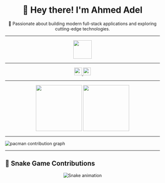 <h1 align="center">👋 Hey there! I'm Ahmed Adel</h1>

<p align="center">🚀 Passionate about building modern full-stack applications and exploring cutting-edge technologies.</p>

---

<div align="center">
  <img src="https://skillicons.dev/icons?i=ts,nextjs,tailwind,storybook,graphql,go,rust,nestjs,py,aws" height="60" />
</div>

---

<div align="center">
  <a href="https://www.linkedin.com/in/ahmed-adel-90b369276" target="_blank">
    <img src="https://img.shields.io/static/v1?message=LinkedIn&logo=linkedin&label=&color=0077B5&logoColor=white&style=for-the-badge" height="25" />
  </a>
  <a href="mailto:aa22200622@gmail.com" target="_blank">
    <img src="https://img.shields.io/static/v1?message=Email&logo=gmail&label=&color=EA4335&logoColor=white&style=for-the-badge" height="25" />
  </a>
</div>

---

<div align="center">
  <img src="https://streak-stats.demolab.com?user=AhmedAdelCoder&theme=dracula&hide_border=false&border_radius=5" height="150" />
  <img src="https://github-profile-trophy.vercel.app/?username=AhmedAdelCoder&theme=dracula&margin-w=8&margin-h=8" height="150" />
</div>

---

<picture>
  <source media="(prefers-color-scheme: dark)" srcset="https://raw.githubusercontent.com/AhmedAdelCoder/AhmedAdelCoder/output/pacman-contribution-graph-dark.svg">
  <source media="(prefers-color-scheme: light)" srcset="https://raw.githubusercontent.com/AhmedAdelCoder/AhmedAdelCoder/output/pacman-contribution-graph.svg">
  <img alt="pacman contribution graph" src="https://raw.githubusercontent.com/AhmedAdelCoder/AhmedAdelCoder/output/pacman-contribution-graph.svg">
</picture>

---

## 🐍 Snake Game Contributions

<div align="center">
  <img src="https://raw.githubusercontent.com/AhmedAdelCoder/snk/output/github-snake.svg" alt="Snake animation" />
</div>
